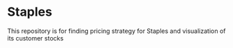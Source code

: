 # Staples
This repository is for finding pricing strategy for Staples and visualization of its customer stocks
